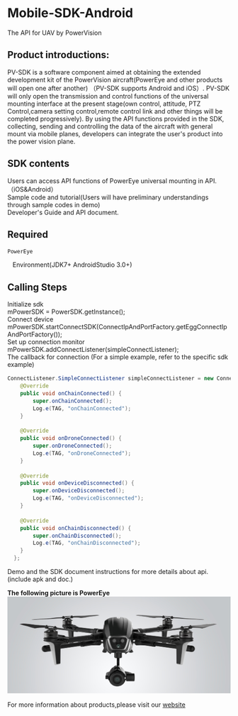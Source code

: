 # Mobile-SDK-Android
The API for UAV by PowerVision

## Product introductions:
PV-SDK is a software component aimed at obtaining the extended development kit of the PowerVision aircraft(PowerEye and other products will open one after another) （PV-SDK supports Android and iOS）. PV-SDK will only open the transmission and control functions of the universal mounting interface at the present stage(own control, attitude, PTZ Control,camera setting control,remote control link and other things will be completed progressively). By using the API functions provided in the SDK, collecting, sending and controlling the data of the aircraft with general mount via mobile planes, developers can integrate the user's product into the power vision plane.

## SDK contents 

Users can access API functions of PowerEye universal mounting in API.（iOS&Android）  
Sample code and tutorial(Users will have preliminary understandings through sample codes in demo)    
Developer's Guide and API document.

## Required
    PowerEye
    Environment(JDK7+  AndroidStudio 3.0+)

## Calling Steps
 
  Initialize sdk  
 mPowerSDK = PowerSDK.getInstance();  
  Connect device    
 mPowerSDK.startConnectSDK(ConnectIpAndPortFactory.getEggConnectIpAndPortFactory());    
  Set up connection monitor    
 mPowerSDK.addConnectListener(simpleConnectListener);   
  The callback for connection (For a simple example, refer to the specific sdk example) 
``` java 
ConnectListener.SimpleConnectListener simpleConnectListener = new ConnectListener.SimpleConnectListener() {
    @Override
    public void onChainConnected() {
        super.onChainConnected();
        Log.e(TAG, "onChainConnected");
    }

    @Override
    public void onDroneConnected() {
        super.onDroneConnected();
        Log.e(TAG, "onDroneConnected");
    }

    @Override
    public void onDeviceDisconnected() {
        super.onDeviceDisconnected();
        Log.e(TAG, "onDeviceDisconnected");
    }

    @Override
    public void onChainDisconnected() {
        super.onChainDisconnected();
        Log.e(TAG, "onChainDisconnected");
    }
  };
  ```
Demo and the SDK document instructions for more details about api.(include apk and doc.)  

**The following picture is PowerEye**
![](https://github.com/kjergit/dailypractice/blob/master/powerEye.jpg?raw=true)

For more information about products,please visit our [website](http://www.powervision.me/en/)
